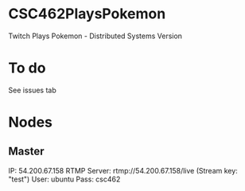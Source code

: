# CSC462PlaysPokemon
Twitch Plays Pokemon - Distributed Systems Version

# To do
See issues tab

# Nodes
## Master
IP: 54.200.67.158
RTMP Server: rtmp://54.200.67.158/live (Stream key: "test")
User: ubuntu 
Pass: csc462


